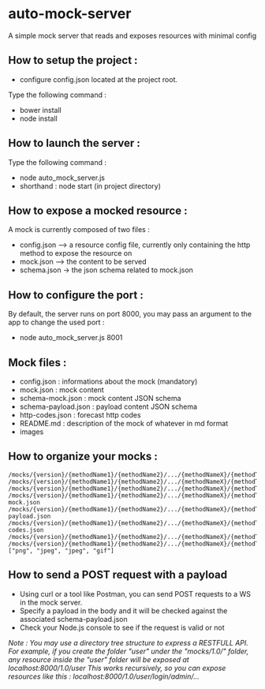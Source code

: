 # auto-mock-server
A simple mock server that reads and exposes resources with minimal config

## How to setup the project :
* configure config.json located at the project root.

Type the following command :
* bower install
* node install

## How to launch the server :
Type the following command :
* node auto_mock_server.js
* shorthand : node start (in project directory)

## How to expose a mocked resource :
A mock is currently composed of two files :
* config.json --> a resource config file, currently only containing the http method to expose the resource on
* mock.json --> the content to be served
* schema.json -> the json schema related to mock.json

## How to configure the port :
By default, the server runs on port 8000, you may pass an argument to the app to change the used port :
* node auto_mock_server.js 8001

## Mock files :
* config.json : informations about the mock (mandatory)
* mock.json : mock content
* schema-mock.json : mock content JSON schema
* schema-payload.json : payload content JSON schema
* http-codes.json : forecast http codes
* README.md : description of the mock of whatever in md format
* images

## How to organize your mocks :
```
/mocks/{version}/{methodName1}/{methodName2}/.../{methodNameX}/{methodType}
/mocks/{version}/{methodName1}/{methodName2}/.../{methodNameX}/{methodType}/config.json
/mocks/{version}/{methodName1}/{methodName2}/.../{methodNameX}/{methodType}/mock.json
/mocks/{version}/{methodName1}/{methodName2}/.../{methodNameX}/{methodType}/schema-mock.json
/mocks/{version}/{methodName1}/{methodName2}/.../{methodNameX}/{methodType}/schema-payload.json
/mocks/{version}/{methodName1}/{methodName2}/.../{methodNameX}/{methodType}/http-codes.json
/mocks/{version}/{methodName1}/{methodName2}/.../{methodNameX}/{methodType}/README.md
/mocks/{version}/{methodName1}/{methodName2}/.../{methodNameX}/{methodType}/{image}.["png", "jpeg", "jpeg", "gif"]
```
## How to send a POST request with a payload
* Using curl or a tool like Postman, you can send POST requests to a WS in the mock server.
* Specify a payload in the body and it will be checked against the associated schema-payload.json
* Check your Node.js console to see if the request is valid or not


*Note :
You may use a directory tree structure to express a RESTFULL API. For example, if you create the folder "user" under the "mocks/1.0/" folder,
any resource inside the "user" folder will be exposed at localhost:8000/1.0/user
This works recursively, so you can expose resources like this :
localhost:8000/1.0/user/login/admin/...*